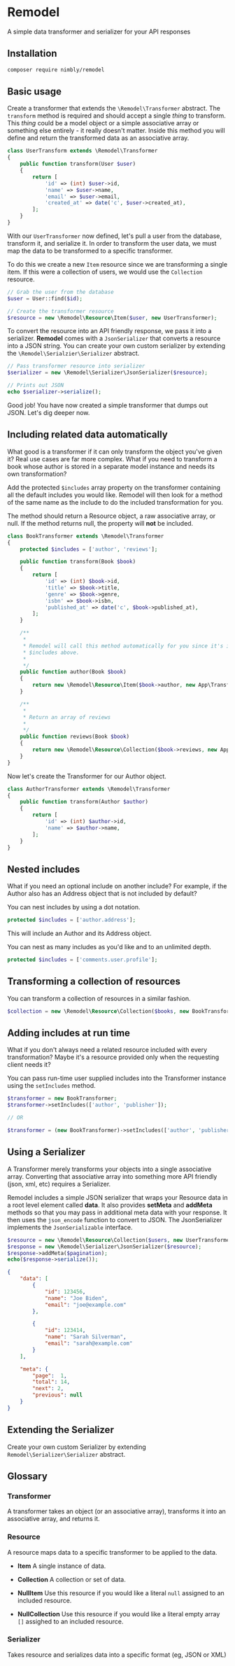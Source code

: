 # Remodel
A simple data transformer and serializer for your API responses

## Installation

```bash
composer require nimbly/remodel
```

## Basic usage

Create a transformer that extends the ```\Remodel\Transformer``` abstract. The ```transform``` method is required and should accept
a single *thing* to transform. This *thing* could be a model object or a simple associative array or something else entirely - it really doesn't matter. Inside this method you will define and return the transformed data as an associative array.


```php
class UserTransform extends \Remodel\Transformer
{
    public function transform(User $user)
    {
        return [
            'id' => (int) $user->id,
            'name' => $user->name,
            'email' => $user->email,
            'created_at' => date('c', $user->created_at),
        ];
    }
}
```

With our ```UserTransformer``` now defined, let's pull a user from the database, transform it, and serialize it. In order to transform the user data, we must map the data to be transformed to a specific transformer.

To do this we create a new ```Item``` resource since we are transforming a single item. If this were a collection of users, we would use the ```Collection``` resource.

```php
// Grab the user from the database
$user = User::find($id);

// Create the transformer resource
$resource = new \Remodel\Resource\Item($user, new UserTransformer);
```

To convert the resource into an API friendly response, we pass it into a serializer. **Remodel** comes with a ```JsonSerializer``` that converts a resource into a JSON string. You can create your own custom serializer by extending the ```\Remodel\Serialzier\Serializer``` abstract.

```php
// Pass transformer resource into serializer
$serializer = new \Remodel\Serializer\JsonSerializer($resource);

// Prints out JSON
echo $serializer->serialize();
```

Good job! You have now created a simple transformer that dumps out JSON. Let's dig deeper now.

## Including related data automatically
What good is a transformer if it can only transform the object you've given it? Real use cases are far more complex. What if you need to transform a book whose author is stored in a separate model instance and needs its own transformation?

Add the protected ```$includes``` array property on the transformer containing all the default includes you would like. Remodel will then look for a method of the same name as the include to do the included transformation for you.

The method should return a Resource object, a raw associative array, or null. If the method returns null, the property will **not** be included.

```php
class BookTransformer extends \Remodel\Transformer
{
    protected $includes = ['author', 'reviews'];

    public function transform(Book $book)
    {
        return [
            'id' => (int) $book->id,
            'title' => $book->title,
            'genre' => $book->genre,
            'isbn' => $book->isbn,
            'published_at' => date('c', $book->published_at),
        ];
    }

    /**
     * 
     * Remodel will call this method automatically for you since it's in the list of
     * $includes above.
     * 
     */
    public function author(Book $book)
    {
        return new \Remodel\Resource\Item($book->author, new App\Transformers\AuthorTransformer);
    }

    /**
     * 
     * Return an array of reviews
     * 
     */
    public function reviews(Book $book)
    {
        return new \Remodel\Resource\Collection($book->reviews, new App\Transformers\ReviewTransformer);
    }
}
```

Now let's create the Transformer for our Author object.

```php
class AuthorTransformer extends \Remodel\Transformer
{
    public function transform(Author $author)
    {
        return [
            'id' => (int) $author->id,
            'name' => $author->name,
        ];
    }
}
```

## Nested includes
What if you need an optional include on another include? For example, if the Author also has an Address object that is not included by default?

You can nest includes by using a dot notation.

```php
protected $includes = ['author.address'];
```
This will include an Author and its Address object.

You can nest as many includes as you'd like and to an unlimited depth.

```php
protected $includes = ['comments.user.profile'];
```

## Transforming a collection of resources

You can transform a collection of resources in a similar fashion.

```php
$collection = new \Remodel\Resource\Collection($books, new BookTransformer);
```

## Adding includes at run time
What if you don't always need a related resource included with every transformation? Maybe it's a resource
provided only when the requesting client needs it?

You can pass run-time user supplied includes into the Transformer instance using the ```setIncludes``` method.

```php
$transformer = new BookTransformer;
$transformer->setIncludes(['author', 'publisher']);

// OR

$transformer = (new BookTransformer)->setIncludes(['author', 'publisher']);
```

## Using a Serializer

A Transformer merely transforms your objects into a single associative array. Converting that associative array into
something more API friendly (json, xml, etc) requires a Serializer.

Remodel includes a simple JSON serializer that wraps your Resource data in a root level element called **data**. It also
provides **setMeta** and **addMeta** methods so that you may pass in additional meta data with your response. It then uses
the ```json_encode``` function to convert to JSON. The JsonSerializer implements the ```JsonSerializable``` interface.

```php
$resource = new \Remodel\Resource\Collection($users, new UserTransformer);
$response = new \Remodel\Serializer\JsonSerializer($resource);
$response->addMeta($pagination);
echo($response->serialize());
```
```json
{
    "data": [
        {
            "id": 123456,
            "name": "Joe Biden",
            "email": "joe@example.com"
        },

        {
            "id": 123414,
            "name": "Sarah Silverman",
            "email": "sarah@example.com"
        }
    ],

    "meta": {
        "page":  1,
        "total": 14,
        "next": 2,
        "previous": null
    }
}
```

## Extending the Serializer
Create your own custom Serializer by extending ```Remodel\Serializer\Serializer``` abstract.


## Glossary

### Transformer
A transformer takes an object (or an associative array), transforms it into an associative array, and returns it.

### Resource
A resource maps data to a specific transformer to be applied to the data.

* **Item**
A single instance of data.

* **Collection**
A collection or set of data.

* **NullItem**
Use this resource if you would like a literal ```null``` assigned to an included resource.

* **NullCollection**
Use this resource if you would like a literal empty array ```[]``` assighed to an included resource.

### Serializer
Takes resource and serializes data into a specific format (eg, JSON or XML)